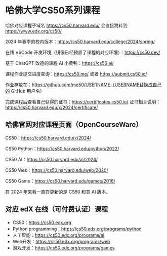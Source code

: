 # 哈佛大学CS50系列课程

哈佛对应课程子域名 https://cs50.harvard.edu/ 会直接跳转到 https://www.edx.org/cs50/

2024 年春季的校内版本：https://cs50.harvard.edu/college/2024/spring/

在线 VSCode 开发环境（镜像已经预置了课程的对应环境）：https://cs50.dev/

基于 ChatGPT 改造的课程 AI 小黄鸭：https://cs50.ai/

课程作业提交进度查询：https://cs50.me/ 或者 https://submit.cs50.io/

作业存放在：https://github.com/me50/USERNAME（USERNAME替换成自己的 GitHub 用户名）

完成课程后查看自己获得的证书：https://certificates.cs50.io/ 证书相关说明：https://cs50.harvard.edu/x/2024/certificate/

## 哈佛官网对应课程页面（OpenCourseWare）

CS50：https://cs50.harvard.edu/x/2024/

CS50 Python：https://cs50.harvard.edu/python/2022/

CS50 AI：https://cs50.harvard.edu/ai/2024/

CS50 Web：https://cs50.harvard.edu/web/2020/

CS50 Game：https://cs50.harvard.edu/games/2018/

在 2024 年来看一直在更新的是 CS50 和其 AI 版本。

## 对应 edX 在线（可付费认证）课程

- CS50：https://cs50.edx.org
- Python programming：https://cs50.edx.org/programs/python
- 人工智能：https://cs50.edx.org/programs/ai
- Web开发：https://cs50.edx.org/programs/web
- 游戏开发：https://cs50.edx.org/programs/games


